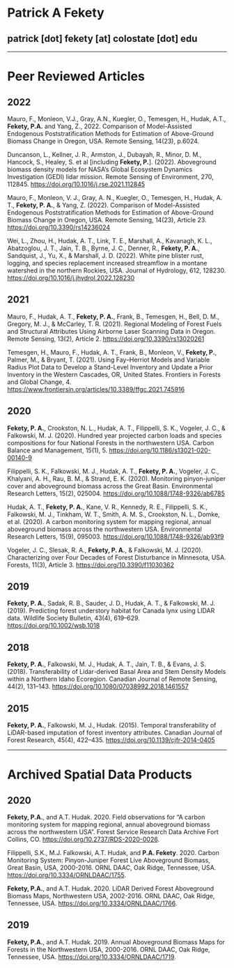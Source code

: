 # Patrick A Fekety  
## patrick [dot] fekety [at] colostate [dot] edu
------------------------------------------------


# Peer Reviewed Articles


## 2022  
Mauro, F., Monleon, V.J., Gray, A.N., Kuegler, O., Temesgen, H., Hudak, A.T., **Fekety, P.A.** and Yang, Z., 2022. Comparison of Model-Assisted Endogenous Poststratification Methods for Estimation of Above-Ground Biomass Change in Oregon, USA. Remote Sensing, 14(23), p.6024.

Duncanson, L., Kellner, J. R., Armston, J., Dubayah, R., Minor, D. M., Hancock, S., Healey, S. et al [including **Fekety, P.**]. (2022). Aboveground biomass density models for NASA’s Global Ecosystem Dynamics Investigation (GEDI) lidar mission. Remote Sensing of Environment, 270, 112845. https://doi.org/10.1016/j.rse.2021.112845 

Mauro, F., Monleon, V. J., Gray, A. N., Kuegler, O., Temesgen, H., Hudak, A. T., **Fekety, P. A.**, & Yang, Z. (2022). Comparison of Model-Assisted Endogenous Poststratification Methods for Estimation of Above-Ground Biomass Change in Oregon, USA. Remote Sensing, 14(23), Article 23. https://doi.org/10.3390/rs14236024 

Wei, L., Zhou, H., Hudak, A. T., Link, T. E., Marshall, A., Kavanagh, K. L., Abatzoglou, J. T., Jain, T. B., Byrne, J. C., Denner, R., **Fekety, P. A.**, Sandquist, J., Yu, X., & Marshall, J. D. (2022). White pine blister rust, logging, and species replacement increased streamflow in a montane watershed in the northern Rockies, USA. Journal of Hydrology, 612, 128230. https://doi.org/10.1016/j.jhydrol.2022.128230 

 
## 2021  
Mauro, F., Hudak, A. T., **Fekety, P. A.**, Frank, B., Temesgen, H., Bell, D. M., Gregory, M. J., & McCarley, T. R. (2021). Regional Modeling of Forest Fuels and Structural Attributes Using Airborne Laser Scanning Data in Oregon. Remote Sensing, 13(2), Article 2. https://doi.org/10.3390/rs13020261 

Temesgen, H., Mauro, F., Hudak, A. T., Frank, B., Monleon, V., **Fekety, P.**, Palmer, M., & Bryant, T. (2021). Using Fay–Herriot Models and Variable Radius Plot Data to Develop a Stand-Level Inventory and Update a Prior Inventory in the Western Cascades, OR, United States. Frontiers in Forests and Global Change, 4. https://www.frontiersin.org/articles/10.3389/ffgc.2021.745916 

 
## 2020  
**Fekety, P. A.**, Crookston, N. L., Hudak, A. T., Filippelli, S. K., Vogeler, J. C., & Falkowski, M. J. (2020). Hundred year projected carbon loads and species compositions for four National Forests in the northwestern USA. Carbon Balance and Management, 15(1), 5. https://doi.org/10.1186/s13021-020-00140-9 

Filippelli, S. K., Falkowski, M. J., Hudak, A. T., **Fekety, P. A.**, Vogeler, J. C., Khalyani, A. H., Rau, B. M., & Strand, E. K. (2020). Monitoring pinyon-juniper cover and aboveground biomass across the Great Basin. Environmental Research Letters, 15(2), 025004. https://doi.org/10.1088/1748-9326/ab6785 

Hudak, A. T., **Fekety, P. A.**, Kane, V. R., Kennedy, R. E., Filippelli, S. K., Falkowski, M. J., Tinkham, W. T., Smith, A. M. S., Crookston, N. L., Domke, et al. (2020). A carbon monitoring system for mapping regional, annual aboveground biomass across the northwestern USA. Environmental Research Letters, 15(9), 095003. https://doi.org/10.1088/1748-9326/ab93f9 

Vogeler, J. C., Slesak, R. A., **Fekety, P. A.**, & Falkowski, M. J. (2020). Characterizing over Four Decades of Forest Disturbance in Minnesota, USA. Forests, 11(3), Article 3. https://doi.org/10.3390/f11030362 

 
## 2019  
**Fekety, P. A.**, Sadak, R. B., Sauder, J. D., Hudak, A. T., & Falkowski, M. J. (2019). Predicting forest understory habitat for Canada lynx using LIDAR data. Wildlife Society Bulletin, 43(4), 619–629. https://doi.org/10.1002/wsb.1018 

 
## 2018  
**Fekety, P. A.**, Falkowski, M. J., Hudak, A. T., Jain, T. B., & Evans, J. S. (2018). Transferability of Lidar-derived Basal Area and Stem Density Models within a Northern Idaho Ecoregion. Canadian Journal of Remote Sensing, 44(2), 131–143. https://doi.org/10.1080/07038992.2018.1461557 

 
## 2015  

**Fekety, P. A.**, Falkowski, M. J., Hudak. (2015). Temporal transferability of LiDAR-based imputation of forest inventory attributes. Canadian Journal of Forest Research, 45(4), 422–435. https://doi.org/10.1139/cjfr-2014-0405  



-----------------------------------------------------------------------------------------------------------------------------------------------------------------------------------------------------------------------------------

 
# Archived Spatial Data Products 

## 2020  
**Fekety, P.A.**, and A.T. Hudak. 2020. Field observations for “A carbon monitoring system for mapping regional, annual aboveground biomass across the northwestern USA”. Forest Service Research Data Archive Fort Collins, CO. https://doi.org/10.2737/RDS-2020-0026. 
  
Filippelli, S.K., M.J. Falkowski, A.T. Hudak, and **P.A. Fekety**. 2020. Carbon Monitoring System: Pinyon-Juniper Forest Live Aboveground Biomass, Great Basin, USA, 2000-2016. ORNL DAAC, Oak Ridge, Tennessee, USA. https://doi.org/10.3334/ORNLDAAC/1755. 
  
**Fekety, P.A.**, and A.T. Hudak. 2020. LiDAR Derived Forest Aboveground Biomass Maps, Northwestern USA, 2002-2016. ORNL DAAC, Oak Ridge, Tennessee, USA. https://doi.org/10.3334/ORNLDAAC/1766. 
  
## 2019  
**Fekety, P.A.**, and A.T. Hudak. 2019. Annual Aboveground Biomass Maps for Forests in the Northwestern USA, 2000-2016. ORNL DAAC, Oak Ridge, Tennessee, USA. https://doi.org/10.3334/ORNLDAAC/1719. 

